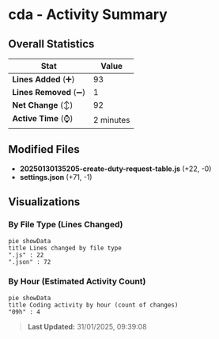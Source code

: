 # cda - Activity Summary 

## Overall Statistics

| Stat                   | Value                                                             |
| ---------------------- | ----------------------------------------------------------------- |
| **Lines Added** (➕)   | 93                                          |
| **Lines Removed** (➖) | 1                                        |
| **Net Change** (↕)    | 92                |
| **Active Time** (⌚)   | 2 minutes |


## Modified Files
- **20250130135205-create-duty-request-table.js** (+22, -0)
- **settings.json** (+71, -1)

## Visualizations

### By File Type (Lines Changed)

```mermaid
pie showData
title Lines changed by file type
".js" : 22
".json" : 72
```

### By Hour (Estimated Activity Count)

```mermaid
pie showData
title Coding activity by hour (count of changes)
"09h" : 4
```


> **Last Updated:** 31/01/2025, 09:39:08